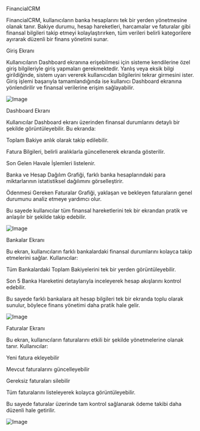  FinancialCRM

FinancialCRM, kullanıcıların banka hesaplarını tek bir yerden yönetmesine olanak tanır. Bakiye durumu, hesap hareketleri, harcamalar ve faturalar gibi finansal bilgileri takip etmeyi kolaylaştırırken, tüm verileri belirli kategorilere ayırarak düzenli bir finans yönetimi sunar.

 Giriş Ekranı
 
Kullanıcıların Dashboard ekranına erişebilmesi için sisteme kendilerine özel giriş bilgileriyle giriş yapmaları gerekmektedir. Yanlış veya eksik bilgi girildiğinde, sistem uyarı vererek kullanıcıdan bilgilerini tekrar girmesini ister. Giriş işlemi başarıyla tamamlandığında ise kullanıcı Dashboard ekranına yönlendirilir ve finansal verilerine erişim sağlayabilir.

![Image](https://github.com/user-attachments/assets/dd3ec24e-af83-485f-8956-04306f2dd38a)

Dashboard Ekranı

Kullanıcılar Dashboard ekranı üzerinden finansal durumlarını detaylı bir şekilde görüntüleyebilir. Bu ekranda:

Toplam Bakiye anlık olarak takip edilebilir.

Fatura Bilgileri, belirli aralıklarla güncellenerek ekranda gösterilir.

Son Gelen Havale İşlemleri listelenir.

Banka ve Hesap Dağılım Grafiği, farklı banka hesaplarındaki para miktarlarının istatistiksel dağılımını görselleştirir.

Ödenmesi Gereken Faturalar Grafiği, yaklaşan ve bekleyen faturaların genel durumunu analiz etmeye yardımcı olur.

Bu sayede kullanıcılar tüm finansal hareketlerini tek bir ekrandan pratik ve anlaşılır bir şekilde takip edebilir.

![Image](https://github.com/user-attachments/assets/88fc83fd-e127-4d66-b286-19d138f532db)

Bankalar Ekranı

Bu ekran, kullanıcıların farklı bankalardaki finansal durumlarını kolayca takip etmelerini sağlar. Kullanıcılar:

Tüm Bankalardaki Toplam Bakiyelerini tek bir yerden görüntüleyebilir.

Son 5 Banka Hareketini detaylarıyla inceleyerek hesap akışlarını kontrol edebilir.

Bu sayede farklı bankalara ait hesap bilgileri tek bir ekranda toplu olarak sunulur, böylece finans yönetimi daha pratik hale gelir.

![Image](https://github.com/user-attachments/assets/0c8adf59-c644-47b0-a13c-72407bd7e59f)

Faturalar Ekranı

Bu ekran, kullanıcıların faturalarını etkili bir şekilde yönetmelerine olanak tanır. Kullanıcılar:

Yeni fatura ekleyebilir

Mevcut faturalarını güncelleyebilir

Gereksiz faturaları silebilir

Tüm faturalarını listeleyerek kolayca görüntüleyebilir.

Bu sayede faturalar üzerinde tam kontrol sağlanarak ödeme takibi daha düzenli hale getirilir.

![Image](https://github.com/user-attachments/assets/65e9f5bb-ff5c-4400-a4c1-3cfdd12f8371)



